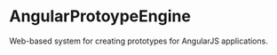 AngularProtoypeEngine
=====================




Web-based system for creating prototypes for AngularJS applications.
